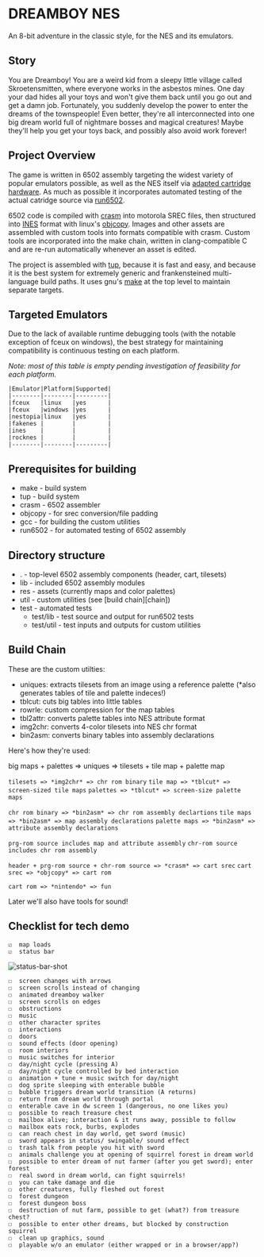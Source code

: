 # DREAMBOY NES

An 8-bit adventure in the classic style, for the NES and its emulators.

## Story

You are Dreamboy! You are a weird kid from a sleepy little village called
Skroetensmitten, where everyone works in the asbestos mines. One day your dad
hides all your toys and won't give them back until you go out and get a damn
job. Fortunately, you suddenly develop the power to enter the dreams of the
townspeople! Even better, they're all interconnected into one big dream world
full of nightmare bosses and magical creatures! Maybe they'll help you get your
toys back, and possibly also avoid work forever!

## Project Overview

The game is written in 6502 assembly targeting the widest variety of popular
emulators possible, as well as the NES itself via [adapted cartridge
hardware][retro_usb]. As much as possible it incorporates automated testing of
the actual catridge source via [run6502][lib6502].

6502 code is compiled with [crasm][crasm] into motorola SREC files, then
structured into [INES][ines] format with linux's [objcopy][objcopy]. Images and
other assets are assembled with custom tools into formats compatible with crasm.
Custom tools are incorporated into the make chain, written in clang-compatible C
and are re-run automatically whenever an asset is edited.

The project is assembled with [tup][tup], because it is fast and easy, and because it
is the best system for extremely generic and frankensteined multi-language build
paths. It uses gnu's [make][make] at the top level to maintain separate targets.

  [retro_usb]: http://www.retrousb.com/product_info.php?products_id=34
  [lib6502]: http://piumarta.com/software/lib6502/
  [crasm]: http://crasm.sourceforge.net/crasm.html 
  [ines]: http://wiki.nesdev.com/w/index.php/INES
  [objcopy]: http://linux.die.net/man/1/objcopy
  [tup]: http://gittup.org/tup/ 
  [make]: https://www.gnu.org/software/make/

## <a name="targets">Targeted Emulators</a>

Due to the lack of available runtime debugging tools (with the notable exception
of fceux on windows), the best strategy for maintaining compatibility is
continuous testing on each platform.

*Note: most of this table is empty pending investigation of feasibility for each
platform.*

```
|Emulator|Platform|Supported|  
|--------|--------|---------|   
|fceux   |linux   |yes      |   
|fceux   |windows |yes      |   
|nestopia|linux   |yes      |   
|fakenes |        |         |   
|ines    |        |         |   
|rocknes |        |         |   
|--------|--------|---------|  
```

## Prerequisites for building

* make - build system
* tup - build system
* crasm - 6502 assembler
* objcopy - for srec conversion/file padding
* gcc - for building the custom utilities
* run6502 - for automated testing of 6502 assembly

## Directory structure

* . - top-level 6502 assembly components (header, cart, tilesets)
* lib - included 6502 assembly modules
* res - assets (currently maps and color palettes)
* util - custom utilities (see [build chain][chain])
* test - automated tests
    * test/lib - test source and output for run6502 tests
    * test/util - test inputs and outputs for custom utilities

## <a name="chain">Build Chain</a>

These are the custom utilties:

* uniques: extracts tilesets from an image using a reference palette
    (*also generates tables of tile and palette indeces!)
* tblcut: cuts big tables into little tables
* rowrle: custom compression for the map tables
* tbl2attr: converts palette tables into NES attribute format
* img2chr: converts 4-color tilesets into NES chr format
* bin2asm: converts binary tables into assembly declarations

Here's how they're used:

big maps + palettes => uniques => tilesets + tile map + palette map

`tilesets => *img2chr* => chr rom binary`
`tile map => *tblcut* => screen-sized tile maps`
`palettes => *tblcut* => screen-size palette maps`

`chr rom binary => *bin2asm* => chr rom assembly declartions`
`tile maps => *bin2asm* => map assembly declarations`
`palette maps => *bin2asm* => attribute assembly declarations`

`prg-rom source includes map and attribute assembly`
`chr-rom source includes chr rom assembly`

`header + prg-rom source + chr-rom source => *crasm* => cart srec`
`cart srec => *objcopy* => cart rom`

`cart rom => *nintendo* => fun`

Later we'll also have tools for sound!

## Checklist for tech demo

```
☑  map loads  
☑  status bar  
```
![status-bar-shot]("doc/status-bar-shot.png")
```
☐  screen changes with arrows  
☐  screen scrolls instead of changing  
☐  animated dreamboy walker   
☐  screen scrolls on edges  
☐  obstructions  
☐  music  
☐  other character sprites  
☐  interactions  
☐  doors  
☐  sound effects (door opening)  
☐  room interiors  
☐  music switches for interior  
☐  day/night cycle (pressing A)  
☐  day/night cycle controlled by bed interaction  
☐  animation + tune + music switch for day/night  
☐  dog sprite sleeping with enterable bubble  
☐  bubble triggers dream world transition (A returns)  
☐  return from dream world through portal  
☐  enterable cave in dw screen 1 (dangerous, no one likes you)  
☐  possible to reach treasure chest  
☐  mailbox alive; interaction & it runs away, possible to follow  
☐  mailbox eats rock, burbs, explodes  
☐  can reach chest in day world, get sword (music)  
☐  sword appears in status/ swingable/ sound effect  
☐  trash talk from people you hit with sword  
☐  animals challenge you at opening of squirrel forest in dream world  
☐  possible to enter dream of nut farmer (after you get sword); enter forest  
☐  real sword in dream world, can fight squirrels!  
☐  you can take damage and die  
☐  other creatures, fully fleshed out forest  
☐  forest dungeon  
☐  forest dungeon boss  
☐  destruction of nut farm, possible to get (what?) from treasure chest?  
☐  possible to enter other dreams, but blocked by construction squirrel  
☐  clean up graphics, sound
☐  playable w/o an emulator (either wrapped or in a browser/app?)  
```
